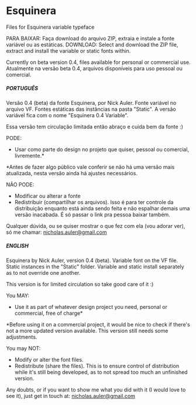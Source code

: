 # Esquinera
Files for Esquinera variable typeface

PARA BAIXAR: Faça download do arquivo ZIP, extraia e instale a fonte variável ou as estáticas.
DOWNLOAD: Select and download the ZIP file, extract and install the variable or static fonts within.

Currently on beta version 0.4, files available for personal or commercial use.
Atualmente na versão beta 0.4, arquivos disponíveis para uso pessoal ou comercial.

##### PORTUGUÊS

Versão 0.4 (beta) da fonte Esquinera, por Nick Auler.
Fonte variável no arquivo VF.
Fontes estáticas das instâncias na pasta "Static".
A versão variável fica com o nome "Esquinera 0.4 Variable".

Essa versão tem circulação limitada então abraço e cuida bem da fonte :)

PODE:
- Usar como parte do design no projeto que quiser, pessoal ou comercial, livremente.*

*Antes de fazer algo público vale conferir se não há uma versão mais atualizada, nesta versão ainda há ajustes necessários.

NÃO PODE:
- Modificar ou alterar a fonte
- Redistribuir (compartilhar os arquivos). Isso é para ter controle da distribuição enquanto está ainda sendo feita e não espalhar demais uma versão inacabada. É só passar o link pra pessoa baixar também.

Qualquer dúvida, ou se quiser mostrar o que fez com ela (vou adorar ver), só me chamar:
nicholas.auler@gmail.com


##### ENGLISH

Esquinera by Nick Auler, version 0.4 (beta).
Variable font on the VF file.
Static instances in the "Static" folder.
Variable and static install separately as to not override one another.


This version is for limited circulation so take good care of it :)

You MAY:
- Use it as part of whatever design project you need, personal or commercial, free of charge*

*Before using it on a commercial project, it would be nice to check if there's not a more updated version available. This version still needs some adjustments.

You may NOT:
- Modify or alter the font files.
- Redistribute (share the files). This is to ensure control of distribution while it's still being developed, as to not spread too much an unfinished version.

Any doubts, or if you want to show me what you did with it (I would love to see it), just get in touch at:
nicholas.auler@gmail.com

